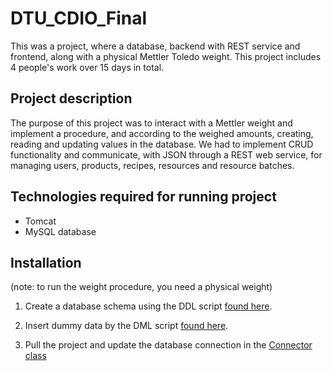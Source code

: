 # DTU_CDIO_Final
This was a project, where a database, backend with REST service and frontend, along with a physical Mettler Toledo weight. This project includes 4 people's work over 15 days in total.

## Project description
The purpose of this project was to interact with a Mettler weight and implement a procedure, and according to the weighed amounts, creating, reading and updating values in the database. We had to implement CRUD functionality and communicate, with JSON through a REST web service, for managing users, products, recipes, resources and resource batches.

## Technologies required for running project
- Tomcat
- MySQL database

## Installation
(note: to run the weight procedure, you need a physical weight)

1. Create a database schema using the DDL script [found here](https://github.com/casperbh96/DTU_CDIO_Final/blob/master/SCRIPT_CDIO_FINAL_DDL.sql).

2. Insert dummy data by the DML script [found here](https://github.com/casperbh96/DTU_CDIO_Final/blob/master/SCRIPT_DIO_FINAL_DML.sql).

3. Pull the project and update the database connection in the [Connector class](https://github.com/casperbh96/DTU_CDIO_Final/blob/master/src/main/java/DataAccess/dao/Connector.java)
